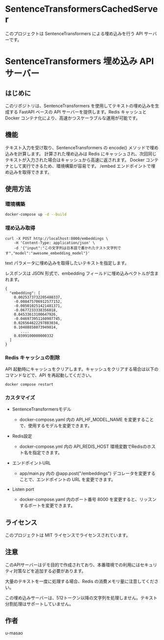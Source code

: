 # SentenceTransformersCachedServer


このプロジェクトは SentenceTransformers による埋め込みを行う API サーバーです。

## 

# SentenceTransformers 埋め込み API サーバー

## はじめに

このリポジトリは、SentenceTransformers を使用してテキストの埋め込みを生成する FastAPI ベースの API サーバーを提供します。Redis キャッシュと Docker コンテナ化により、高速かつスケーラブルな運用が可能です。


## 機能

テキスト入力を受け取り、SentenceTransformers の encode() メソッドで埋め込みを計算します。
計算された埋め込みは Redis にキャッシュされ、次回同じテキストが入力された場合はキャッシュから高速に返されます。
Docker コンテナとして実行できるため、環境構築が容易です。
/embed エンドポイントで埋め込みを取得できます。

## 使用方法

### 環境構築

```bash
docker-compose up -d --build
```


### 埋め込み取得

```
curl -X POST http://localhost:8000/embeddings \
    -H 'Content-Type: application/json' \
    -d '{"input":"この文字列は日本語で書かれたテスト文字列です","model":"awesome_embedding_model"}'
```

text パラメータに埋め込みを取得したいテキストを指定します。

レスポンスは JSON 形式で、embedding フィールドに埋め込みベクトルが含まれます。

```
{
  "embedding": [
    0.0025373732205480337,
    -0.008475706912577152,
    -0.005010251421481371,
    -0.0677233338356018,
    0.04533613100647926,
    -0.046973951160907745,
    0.026564622297883034,
    0.10488858073949814,
       ....
    0.0399100000000332
  ]
}
```

### Redis キャッシュの削除

API 起動時にキャッシュをクリアします。キャッシュをクリアする場合は以下のコマンドなどで、API を再起動してください。

```
docker compose restart
```

### カスタマイズ

- SentenceTransformersモデル
  - docker-compose.yaml 内の API_HF_MODEL_NAME を変更することで、使用するモデルを変更できます。

- Redis設定
  - docker-compose.yml 内の API_REDIS_HOST 環境変数でRedisのホスト名を指定できます。

- エンドポイントURL
  - app/main.py 内の @app.post("/embeddings") デコレータを変更することで、エンドポイントの URL を変更できます。

- Listen port
  - docker-compose.yaml 内のポート番号 8000 を変更すると、リッスンするポートを変更できます。


## ライセンス

このプロジェクトは MIT ライセンスでライセンスされています。

## 注意

このAPIサーバーはデモ目的で作成されており、本番環境での利用にはセキュリティ対策などを追加する必要があります。

大量のテキストを一度に処理する場合、Redis の消費メモリ量に注意してください。

この埋め込みサーバーは、512トークン以降の文字列を処理しません。テキスト分割処理はサポートしていません。


## 作者

u-masao

